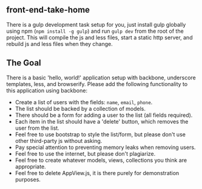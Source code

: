 ## front-end-take-home

There is a gulp development task setup for you, just install gulp globally using npm (`npm install -g gulp`) and run `gulp dev` from the root of the project.
This will compile the js and less files, start a static http server, and rebuild js and less files when they change.

## The Goal

There is a basic 'hello, world!' application setup with backbone, underscore templates, less, and browserify.
Please add the following functionality to this application using backbone:

- Create a list of users with the fields: `name`, `email`, `phone`.
- The list should be backed by a collection of models.
- There should be a form for adding a user to the list (all fields required).
- Each item in the list should have a 'delete' button, which removes the user from the list.
- Feel free to use bootstrap to style the list/form, but please don't use other third-party js without asking.
- Pay special attention to preventing memory leaks when removing users.
- Feel free to use the internet, but please don't plagiarize.
- Feel free to create whatever models, views, collections you think are appropriate.
- Feel free to delete AppView.js, it is there purely for demonstration purposes.

